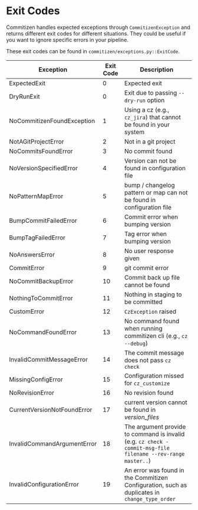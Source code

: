 # Exit Codes

Commitizen handles expected exceptions through `CommitizenException` and returns different exit codes for different situations. They could be useful if you want to ignore specific errors in your pipeline.

These exit codes can be found in `commitizen/exceptions.py::ExitCode`.

| Exception | Exit Code | Description |
| --------- | --------- | ----------- |
| ExpectedExit | 0 | Expected exit |
| DryRunExit | 0 | Exit due to passing `--dry-run` option |
| NoCommitizenFoundException | 1 | Using a cz (e.g., `cz_jira`) that cannot be found in your system |
| NotAGitProjectError | 2 | Not in a git project |
| NoCommitsFoundError | 3 | No commit found |
| NoVersionSpecifiedError | 4 | Version can not be found in configuration file |
| NoPatternMapError | 5 | bump / changelog pattern or map can not be found in configuration file |
| BumpCommitFailedError | 6 | Commit error when bumping version |
| BumpTagFailedError | 7 | Tag error when bumping version |
| NoAnswersError | 8 | No user response given |
| CommitError | 9 | git commit error |
| NoCommitBackupError | 10 | Commit back up file cannot be found |
| NothingToCommitError | 11 | Nothing in staging to be committed |
| CustomError | 12 | `CzException` raised |
| NoCommandFoundError | 13 | No command found when running commitizen cli (e.g., `cz --debug`) |
| InvalidCommitMessageError | 14 | The commit message does not pass `cz check` |
| MissingConfigError | 15 | Configuration missed for `cz_customize` |
| NoRevisionError | 16 | No revision found |
| CurrentVersionNotFoundError | 17 | current version cannot be found in *version_files* |
| InvalidCommandArgumentError | 18 | The argument provide to command is invalid (e.g. `cz check -commit-msg-file filename --rev-range master..`) |
| InvalidConfigurationError | 19 | An error was found in the Commitizen Configuration, such as duplicates in `change_type_order` |
